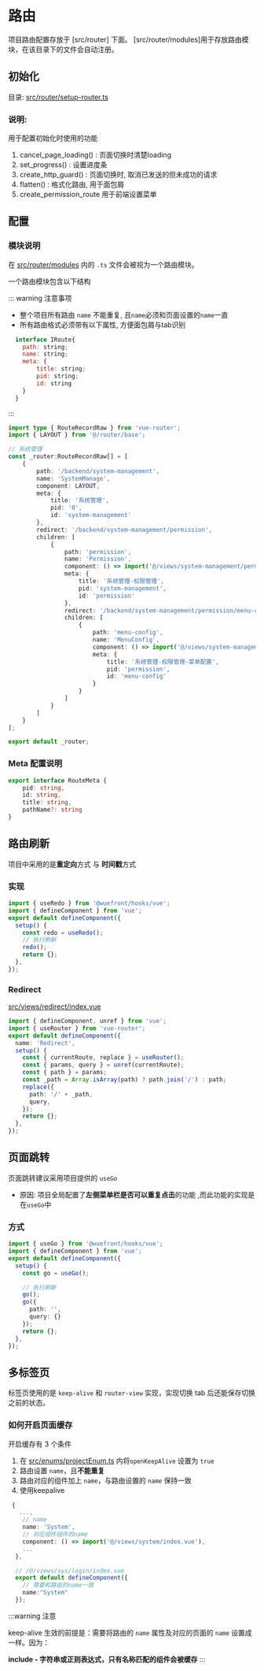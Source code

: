 # 路由

项目路由配置存放于 [src/router] 下面。 [src/router/modules]用于存放路由模块，在该目录下的文件会自动注册。

## 初始化

目录: [src/router/setup-router.ts]()

### 说明:
用于配置初始化时使用的功能
1. cancel_page_loading() : 页面切换时清楚loading
2. set_progress() : 设置进度条
3. create_http_guard() : 页面切换时, 取消已发送的但未成功的请求
4. flatten() : 格式化路由, 用于面包屑
5. create_permission_route 用于前端设置菜单

## 配置

### 模块说明

在 [src/router/modules]() 内的 `.ts` 文件会被视为一个路由模块。

一个路由模块包含以下结构

::: warning 注意事项

- 整个项目所有路由 `name` 不能重复, 且`name`必须和页面设置的`name`一直
- 所有路由格式必须带有以下属性, 方便面包屑与tab识别
```js
  interface IRoute{
    path: string;
    name: string;
    meta: {
        title: string;
        pid: string;
        id: string
    }
  }
```

:::

```ts
import type { RouteRecordRaw } from 'vue-router';
import { LAYOUT } from '@/router/base';

// 系统管理
const _router:RouteRecordRaw[] = [
    {
        path: '/backend/system-management',
        name: 'SystemManage',
        component: LAYOUT,
        meta: {
            title: '系统管理',
            pid: '0',
            id: 'system-management'
        },
        redirect: '/backend/system-management/permission',
        children: [
            {
                path: 'permission',
                name: 'Permission',
                component: () => import('@/views/system-management/permission/index.vue'),
                meta: {
                    title: '系统管理-权限管理',
                    pid: 'system-management',
                    id: 'permission'
                },
                redirect: '/backend/system-management/permission/menu-config',
                children: [
                    {
                        path: 'menu-config',
                        name: 'MenuConfig',
                        component: () => import('@/views/system-management/permission/menu-config.vue'),
                        meta: {
                            title: '系统管理-权限管理-菜单配置',
                            pid: 'permission',
                            id: 'menu-config'
                        }
                    }
                ]
            }
        ]
    }
];

export default _router;

```

### Meta 配置说明

```ts
export interface RouteMeta {
    pid: string,
    id: string,
    title: string,
    pathName?: string
}
```

<!-- ### 外部页面嵌套

只需要将 `frameSrc` 设置为需要跳转的地址即可

```ts
const IFrame = () => import('/@/views/sys/iframe/FrameBlank.vue');
{
  path: 'doc',
  name: 'Doc',
  component: IFrame,
  meta: {
    frameSrc: 'https://vvbin.cn/doc-next/',
    title: t('routes.demo.iframe.doc'),
  },
},
``` -->

<!-- ### 外链

只需要将 `path` 设置为需要跳转的**HTTP 地址**即可

```ts
{
  path: 'https://www.baidu.com',
  name: 'DocExternal',
  component: IFrame,
  meta: {
    title: '百度',
  },
}
``` -->

## 路由刷新

项目中采用的是**重定向**方式 与 **时间戳**方式

### 实现

```ts
import { useRedo } from '@wuefront/hooks/vue';
import { defineComponent } from 'vue';
export default defineComponent({
  setup() {
    const redo = useRedo();
    // 执行刷新
    redo();
    return {};
  },
});
```

### Redirect

[src/views/redirect/index.vue]()

```ts
import { defineComponent, unref } from 'vue';
import { useRouter } from 'vue-router';
export default defineComponent({
  name: 'Redirect',
  setup() {
    const { currentRoute, replace } = useRouter();
    const { params, query } = unref(currentRoute);
    const { path } = params;
    const _path = Array.isArray(path) ? path.join('/') : path;
    replace({
      path: '/' + _path,
      query,
    });
    return {};
  },
});
```

## 页面跳转

页面跳转建议采用项目提供的 `useGo`
- 原因: 项目全局配置了**左侧菜单栏是否可以重复点击**的功能 ,而此功能的实现是在`useGo`中

### 方式

```ts
import { useGo } from '@wuefront/hooks/vue';
import { defineComponent } from 'vue';
export default defineComponent({
  setup() {
    const go = useGo();

    // 执行刷新
    go();
    go({
      path: '',
      query: {}
    });
    return {};
  },
});
```

## 多标签页

标签页使用的是 `keep-alive` 和 `router-view` 实现，实现切换 tab 后还能保存切换之前的状态。

### 如何开启页面缓存

开启缓存有 3 个条件

1. 在 [src/enums/projectEnum.ts]() 内将`openKeepAlive` 设置为 `true`
2. 路由设置 `name`，且**不能重复**
3. 路由对应的组件加上 `name`，与路由设置的 `name` 保持一致
4. 使用keepalive

```ts
 {
   ...,
    // name
    name: 'System',
    // 对应组件组件的name
    component: () => import('@/views/system/index.vue'),
    ...
  },

  // /@/views/sys/login/index.vue
  export default defineComponent({
    // 需要和路由的name一致
    name:"System"
  });
```

:::warning 注意

keep-alive 生效的前提是：需要将路由的 `name` 属性及对应的页面的 `name` 设置成一样。因为：

**include - 字符串或正则表达式，只有名称匹配的组件会被缓存**
:::

